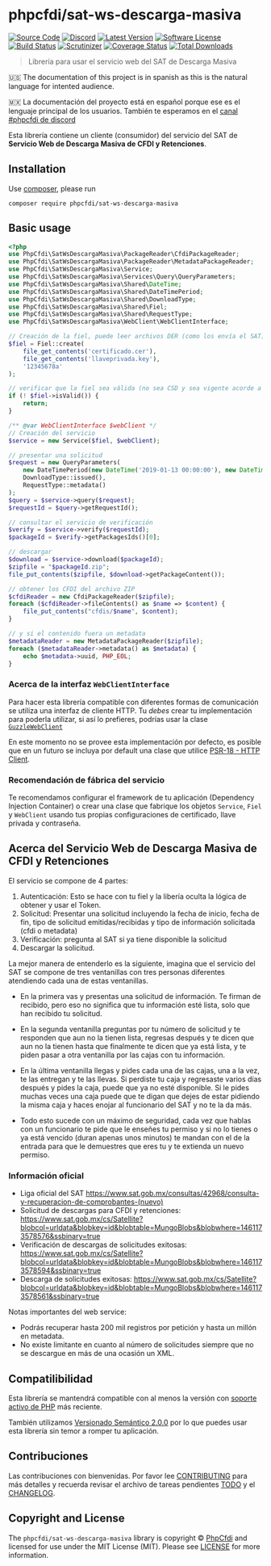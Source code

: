 # phpcfdi/sat-ws-descarga-masiva

[![Source Code][badge-source]][source]
[![Discord][badge-discord]][discord]
[![Latest Version][badge-release]][release]
[![Software License][badge-license]][license]
[![Build Status][badge-build]][build]
[![Scrutinizer][badge-quality]][quality]
[![Coverage Status][badge-coverage]][coverage]
[![Total Downloads][badge-downloads]][downloads]

> Librería para usar el servicio web del SAT de Descarga Masiva

:us: The documentation of this project is in spanish as this is the natural language for intented audience.

:mexico: La documentación del proyecto está en español porque ese es el lenguaje principal de los usuarios.
También te esperamos en el [canal #phpcfdi de discord](https://discord.gg/aFGYXvX)

Esta librería contiene un cliente (consumidor) del servicio del SAT de
**Servicio Web de Descarga Masiva de CFDI y Retenciones**.


## Installation

Use [composer](https://getcomposer.org/), please run
```shell
composer require phpcfdi/sat-ws-descarga-masiva
```


## Basic usage

```php
<?php
use PhpCfdi\SatWsDescargaMasiva\PackageReader\CfdiPackageReader;
use PhpCfdi\SatWsDescargaMasiva\PackageReader\MetadataPackageReader;
use PhpCfdi\SatWsDescargaMasiva\Service;
use PhpCfdi\SatWsDescargaMasiva\Services\Query\QueryParameters;
use PhpCfdi\SatWsDescargaMasiva\Shared\DateTime;
use PhpCfdi\SatWsDescargaMasiva\Shared\DateTimePeriod;
use PhpCfdi\SatWsDescargaMasiva\Shared\DownloadType;
use PhpCfdi\SatWsDescargaMasiva\Shared\Fiel;
use PhpCfdi\SatWsDescargaMasiva\Shared\RequestType;
use PhpCfdi\SatWsDescargaMasiva\WebClient\WebClientInterface;

// Creación de la fiel, puede leer archivos DER (como los envía el SAT) o PEM (convertidos)
$fiel = Fiel::create(
    file_get_contents('certificado.cer'),
    file_get_contents('llaveprivada.key'),
    '12345678a'
);

// verificar que la fiel sea válida (no sea CSD y sea vigente acorde a la fecha del sistema)
if (! $fiel->isValid()) {
    return;
}

/** @var WebClientInterface $webClient */
// Creación del servicio
$service = new Service($fiel, $webClient);

// presentar una solicitud
$request = new QueryParameters(
    new DateTimePeriod(new DateTime('2019-01-13 00:00:00'), new DateTime('2019-01-13 23:59:59')),
    DownloadType::issued(),
    RequestType::metadata()
);
$query = $service->query($request);
$requestId = $query->getRequestId();

// consultar el servicio de verificación
$verify = $service->verify($requestId);
$packageId = $verify->getPackagesIds()[0];

// descargar
$download = $service->download($packageId);
$zipfile = "$packageId.zip";
file_put_contents($zipfile, $download->getPackageContent());

// obtener los CFDI del archivo ZIP
$cfdiReader = new CfdiPackageReader($zipfile);
foreach ($cfdiReader->fileContents() as $name => $content) {
    file_put_contents("cfdis/$name", $content);
}

// y si el contenido fuera un metadata
$metadataReader = new MetadataPackageReader($zipfile);
foreach ($metadataReader->metadata() as $metadata) {
    echo $metadata->uuid, PHP_EOL;
}

```


### Acerca de la interfaz `WebClientInterface`

Para hacer esta librería compatible con diferentes formas de comunicación se utiliza una interfaz de cliente HTTP.
Tu *debes* crear tu implementación para poderla utilizar, si así lo prefieres, podrías usar la clase
[`GuzzleWebClient`](https://github.com/phpcfdi/sat-ws-descarga-masiva/blob/master/tests/WebClient/GuzzleWebClient.php)

En este momento no se provee esta implementación por defecto, es posible que en un futuro se incluya por default
una clase que utilice [PSR-18 - HTTP Client](https://www.php-fig.org/psr/psr-18/).


### Recomendación de fábrica del servicio

Te recomendamos configurar el framework de tu aplicación (Dependency Injection Container) o crear una clase que
fabrique los objetos `Service`, `Fiel` y `WebClient` usando tus propias configuraciones de certificado, llave privada
y contraseña.


## Acerca del Servicio Web de Descarga Masiva de CFDI y Retenciones

El servicio se compone de 4 partes:

1. Autenticación: Esto se hace con tu fiel y la libería oculta la lógica de obtener y usar el Token.
2. Solicitud: Presentar una solicitud incluyendo la fecha de inicio, fecha de fin, tipo de solicitud emitidas/recibidas
y tipo de información solicitada (cfdi o metadata)
3. Verificación: pregunta al SAT si ya tiene disponible la solicitud
4. Descargar la solicitud.

La mejor manera de entenderlo es la siguiente, imagina que el servicio del SAT se compone de tres ventanillas con tres
personas diferentes atendiendo cada una de estas ventanillas.

* En la primera vas y presentas una solicitud de información. Te firman de recibido, pero eso no significa que tu
información esté lista, solo que han recibido tu solicitud.

* En la segunda ventanilla preguntas por tu número de solicitud y te responden que aun no la tienen lista, regresas
después y te dicen que aun no la tienen hasta que finalmente te dicen que ya está lista, y te piden pasar a otra
ventanilla por las cajas con tu información.

* En la última ventanilla llegas y pides cada una de las cajas, una a la vez, te las entregan y te las llevas.
Si perdiste tu caja y regresaste varios días después y pides la caja, puede que ya no esté disponible.
Si le pides muchas veces una caja puede que te digan que dejes de estar pidiendo la misma caja y haces enojar
al funcionario del SAT y no te la da más.

* Todo esto sucede con un máximo de seguridad, cada vez que hablas con un funcionario te pide que le enseñes tu permiso
y si no lo tienes o ya está vencido (duran apenas unos minutos) te mandan con el de la entrada para que le demuestres
que eres tu y te extienda un nuevo permiso.

### Información oficial

-  Liga oficial del SAT
<https://www.sat.gob.mx/consultas/42968/consulta-y-recuperacion-de-comprobantes-(nuevo)>
- Solicitud de descargas para CFDI y retenciones:
<https://www.sat.gob.mx/cs/Satellite?blobcol=urldata&blobkey=id&blobtable=MungoBlobs&blobwhere=1461173578576&ssbinary=true>
- Verificación de descargas de solicitudes exitosas:
<https://www.sat.gob.mx/cs/Satellite?blobcol=urldata&blobkey=id&blobtable=MungoBlobs&blobwhere=1461173578594&ssbinary=true>
- Descarga de solicitudes exitosas:
<https://www.sat.gob.mx/cs/Satellite?blobcol=urldata&blobkey=id&blobtable=MungoBlobs&blobwhere=1461173578561&ssbinary=true>

Notas importantes del web service:
- Podrás recuperar hasta 200 mil registros por petición y hasta un millón en metadata.
- No existe limitante en cuanto al número de solicitudes siempre que no se descargue en más de una ocasión un XML.


## Compatilibilidad

Esta librería se mantendrá compatible con al menos la versión con
[soporte activo de PHP](https://www.php.net/supported-versions.php) más reciente.

También utilizamos [Versionado Semántico 2.0.0](https://semver.org/lang/es/)
por lo que puedes usar esta librería sin temor a romper tu aplicación.


## Contribuciones

Las contribuciones con bienvenidas. Por favor lee [CONTRIBUTING][] para más detalles
y recuerda revisar el archivo de tareas pendientes [TODO][] y el [CHANGELOG][].


## Copyright and License

The `phpcfdi/sat-ws-descarga-masiva` library is copyright © [PhpCfdi](https://www.phpcfdi.com)
and licensed for use under the MIT License (MIT). Please see [LICENSE][] for more information.


[contributing]: https://github.com/phpcfdi/sat-ws-descarga-masiva/blob/master/CONTRIBUTING.md
[changelog]: https://github.com/phpcfdi/sat-ws-descarga-masiva/blob/master/docs/CHANGELOG.md
[todo]: https://github.com/phpcfdi/sat-ws-descarga-masiva/blob/master/docs/TODO.md

[source]: https://github.com/phpcfdi/sat-ws-descarga-masiva
[discord]: https://discord.gg/aFGYXvX
[release]: https://github.com/phpcfdi/sat-ws-descarga-masiva/releases
[license]: https://github.com/phpcfdi/sat-ws-descarga-masiva/blob/master/LICENSE
[build]: https://travis-ci.org/phpcfdi/sat-ws-descarga-masiva?branch=master
[quality]: https://scrutinizer-ci.com/g/phpcfdi/sat-ws-descarga-masiva/
[coverage]: https://scrutinizer-ci.com/g/phpcfdi/sat-ws-descarga-masiva/code-structure/master/code-coverage/src/
[downloads]: https://packagist.org/packages/phpcfdi/sat-ws-descarga-masiva

[badge-source]: https://img.shields.io/badge/source-phpcfdi/sat--ws--descarga--masiva-blue?style=flat-square
[badge-discord]: https://img.shields.io/discord/459860554090283019?logo=discord&style=flat-square
[badge-release]: https://img.shields.io/github/release/phpcfdi/sat-ws-descarga-masiva?style=flat-square
[badge-license]: https://img.shields.io/github/license/phpcfdi/sat-ws-descarga-masiva?style=flat-square
[badge-build]: https://img.shields.io/travis/phpcfdi/sat-ws-descarga-masiva/master?style=flat-square
[badge-quality]: https://img.shields.io/scrutinizer/g/phpcfdi/sat-ws-descarga-masiva/master?style=flat-square
[badge-coverage]: https://img.shields.io/scrutinizer/coverage/g/phpcfdi/sat-ws-descarga-masiva/master?style=flat-square
[badge-downloads]: https://img.shields.io/packagist/dt/phpcfdi/sat-ws-descarga-masiva?style=flat-square
